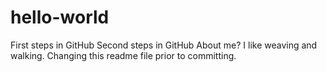 # hello-world
First steps in GitHub
Second steps in GitHub
About me?  I like weaving and walking.
Changing this readme file prior to committing.
